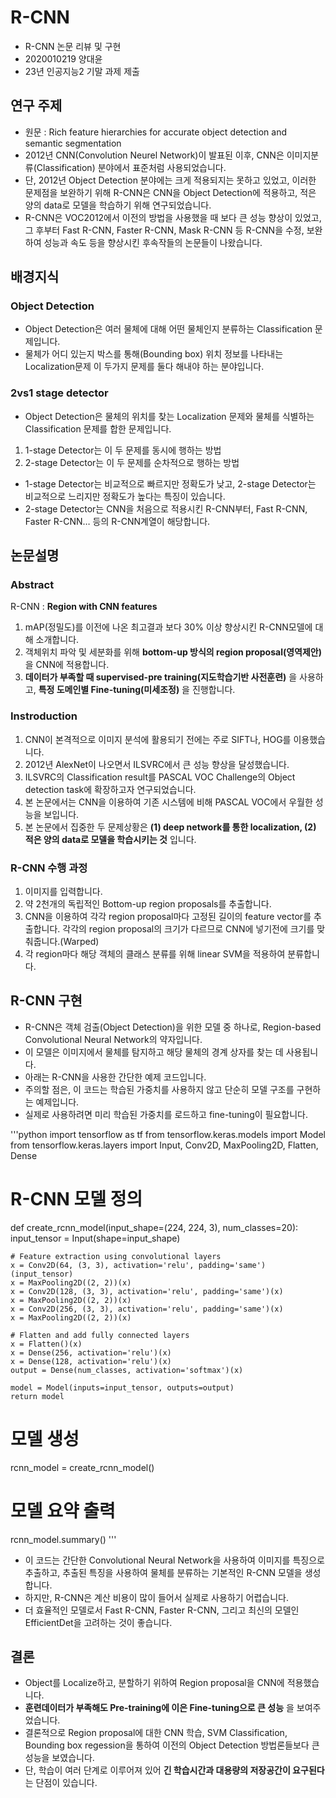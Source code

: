 # R-CNN
* R-CNN 논문 리뷰 및 구현
* 2020010219 양대윤
* 23년 인공지능2 기말 과제 제출

## 연구 주제
* 원문 : Rich feature hierarchies for accurate object detection and semantic segmentation
* 2012년 CNN(Convolution Neurel Network)이 발표된 이후, CNN은 이미지분류(Classification) 분야에서 표준처럼 사용되었습니다.
* 단, 2012년 Object Detection 분야에는 크게 적용되지는 못하고 있었고, 이러한 문제점을 보완하기 위해 R-CNN은 CNN을 Object Detection에 적용하고, 적은 양의 data로 모델을 학습하기 위해 연구되었습니다.
* R-CNN은 VOC2012에서 이전의 방법을 사용했을 때 보다 큰 성능 향상이 있었고, 그 후부터 Fast R-CNN, Faster R-CNN, Mask R-CNN 등 R-CNN을 수정, 보완하여 성능과 속도 등을 향상시킨 후속작들의 논문들이 나왔습니다.

## 배경지식
### Object Detection
* Object Detection은 여러 물체에 대해 어떤 물체인지 분류하는 Classification 문제입니다.
* 물체가 어디 있는지 박스를 통해(Bounding box) 위치 정보를 나타내는 Localization문제 이 두가지 문제를 둘다 해내야 하는 분야입니다.

### 2vs1 stage detector
* Object Detection은 물체의 위치를 찾는 Localization 문제와 물체를 식별하는 Classification 문제를 합한 문제입니다.
1. 1-stage Detector는 이 두 문제를 동시에 행하는 방법
2. 2-stage Detector는 이 두 문제를 순차적으로 행하는 방법
* 1-stage Detector는 비교적으로 빠르지만 정확도가 낮고, 2-stage Detector는 비교적으로 느리지만 정확도가 높다는 특징이 있습니다.
* 2-stage Detector는 CNN을 처음으로 적용시킨 R-CNN부터, Fast R-CNN, Faster R-CNN… 등의 R-CNN계열이 해당합니다.

## 논문설명
### Abstract
R-CNN : __Region with CNN features__
1. mAP(정밀도)를 이전에 나온 최고결과 보다 30% 이상 향상시킨 R-CNN모델에 대해 소개합니다.
2. 객체위치 파악 및 세분화를 위해 __bottom-up 방식의 region proposal(영역제안)__ 을 CNN에 적용합니다.
3. __데이터가 부족할 때 supervised-pre training(지도학습기반 사전훈련)__ 을 사용하고, __특정 도메인별 Fine-tuning(미세조정)__ 을 진행합니다.

### Instroduction
1. CNN이 본격적으로 이미지 분석에 활용되기 전에는 주로 SIFT나, HOG를 이용했습니다.
2. 2012년 AlexNet이 나오면서 ILSVRC에서 큰 성능 향상을 달성했습니다.
3. ILSVRC의 Classification result를 PASCAL VOC Challenge의 Object detection task에 확장하고자
연구되었습니다.
4. 본 논문에서는 CNN을 이용하여 기존 시스템에 비해 PASCAL VOC에서 우월한 성능을 보입니다.
5. 본 논문에서 집중한 두 문제상황은 __(1) deep network를 통한 localization, (2) 적은 양의 data로 모델을 학습시키는 것__ 입니다.

### R-CNN 수행 과정
1. 이미지를 입력합니다.
2. 약 2천개의 독립적인 Bottom-up region proposals를 추출합니다.
3. CNN을 이용하여 각각 region proposal마다 고정된 길이의 feature vector를 추출합니다. 각각의 region proposal의 크기가 다르므로 CNN에 넣기전에 크기를 맞춰줍니다.(Warped)
4. 각 region마다 해당 객체의 클래스 분류를 위해 linear SVM을 적용하여 분류합니다.

## R-CNN 구현
* R-CNN은 객체 검출(Object Detection)을 위한 모델 중 하나로, Region-based Convolutional Neural Network의 약자입니다.
* 이 모델은 이미지에서 물체를 탐지하고 해당 물체의 경계 상자를 찾는 데 사용됩니다.
* 아래는 R-CNN을 사용한 간단한 예제 코드입니다.
* 주의할 점은, 이 코드는 학습된 가중치를 사용하지 않고 단순히 모델 구조를 구현하는 예제입니다.
* 실제로 사용하려면 미리 학습된 가중치를 로드하고 fine-tuning이 필요합니다.

'''python
import tensorflow as tf
from tensorflow.keras.models import Model
from tensorflow.keras.layers import Input, Conv2D, MaxPooling2D, Flatten, Dense

# R-CNN 모델 정의
def create_rcnn_model(input_shape=(224, 224, 3), num_classes=20):
    input_tensor = Input(shape=input_shape)

    # Feature extraction using convolutional layers
    x = Conv2D(64, (3, 3), activation='relu', padding='same')(input_tensor)
    x = MaxPooling2D((2, 2))(x)
    x = Conv2D(128, (3, 3), activation='relu', padding='same')(x)
    x = MaxPooling2D((2, 2))(x)
    x = Conv2D(256, (3, 3), activation='relu', padding='same')(x)
    x = MaxPooling2D((2, 2))(x)

    # Flatten and add fully connected layers
    x = Flatten()(x)
    x = Dense(256, activation='relu')(x)
    x = Dense(128, activation='relu')(x)
    output = Dense(num_classes, activation='softmax')(x)

    model = Model(inputs=input_tensor, outputs=output)
    return model

# 모델 생성
rcnn_model = create_rcnn_model()

# 모델 요약 출력
rcnn_model.summary()
'''

* 이 코드는 간단한 Convolutional Neural Network을 사용하여 이미지를 특징으로 추출하고, 추출된 특징을 사용하여 물체를 분류하는 기본적인 R-CNN 모델을 생성합니다.
* 하지만, R-CNN은 계산 비용이 많이 들어서 실제로 사용하기 어렵습니다.
* 더 효율적인 모델로서 Fast R-CNN, Faster R-CNN, 그리고 최신의 모델인 EfficientDet을 고려하는 것이 좋습니다.

## 결론
* Object를 Localize하고, 분할하기 위하여 Region proposal을 CNN에 적용했습니다.
* __훈련데이터가 부족해도 Pre-training에 이은 Fine-tuning으로 큰 성능__ 을 보여주었습니다.
* 결론적으로 Region proposal에 대한 CNN 학습, SVM Classification, Bounding box regession을 통하여 이전의 Object Detection 방법론들보다 큰 성능을 보였습니다.
* 단, 학습이 여러 단계로 이루어져 있어 __긴 학습시간과 대용량의 저장공간이 요구된다__ 는 단점이 있습니다.
